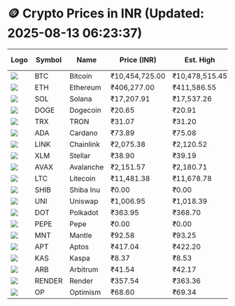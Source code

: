 # 🪙 Crypto Prices in INR (Updated: 2025-08-13 06:23:37)

| Logo | Symbol | Name       | Price (INR) | Est. High | Est. Low | Gross Profit | Fees | Net Profit | ROI % |
|------|--------|------------|-------------|-----------|----------|---------------|------|-------------|--------|
| ![](https://coin-images.coingecko.com/coins/images/1/large/bitcoin.png?1696501400) | BTC    | Bitcoin    | ₹10,454,725.00 | ₹10,478,515.45 | ₹10,430,934.55 | ₹456.15 | ₹200.00 | ₹256.15 | 0.26% |
| ![](https://coin-images.coingecko.com/coins/images/279/large/ethereum.png?1696501628) | ETH    | Ethereum   | ₹406,277.00 | ₹411,586.55 | ₹400,967.45 | ₹2,648.37 | ₹200.00 | ₹2,448.37 | 2.45% |
| ![](https://coin-images.coingecko.com/coins/images/4128/large/solana.png?1718769756) | SOL    | Solana     | ₹17,207.91 | ₹17,537.26 | ₹16,878.56 | ₹3,902.63 | ₹200.00 | ₹3,702.63 | 3.70% |
| ![](https://coin-images.coingecko.com/coins/images/5/large/dogecoin.png?1696501409) | DOGE   | Dogecoin   | ₹20.65 | ₹20.91 | ₹20.39 | ₹2,575.11 | ₹200.00 | ₹2,375.11 | 2.38% |
| ![](https://coin-images.coingecko.com/coins/images/1094/large/tron-logo.png?1696502193) | TRX    | TRON       | ₹31.07 | ₹31.20 | ₹30.94 | ₹843.58 | ₹200.00 | ₹643.58 | 0.64% |
| ![](https://coin-images.coingecko.com/coins/images/975/large/cardano.png?1696502090) | ADA    | Cardano    | ₹73.89 | ₹75.08 | ₹72.70 | ₹3,284.91 | ₹200.00 | ₹3,084.91 | 3.08% |
| ![](https://coin-images.coingecko.com/coins/images/877/large/chainlink-new-logo.png?1696502009) | LINK   | Chainlink  | ₹2,075.38 | ₹2,120.52 | ₹2,030.24 | ₹4,446.41 | ₹200.00 | ₹4,246.41 | 4.25% |
| ![](https://coin-images.coingecko.com/coins/images/100/large/fmpFRHHQ_400x400.jpg?1735231350) | XLM    | Stellar    | ₹38.90 | ₹39.19 | ₹38.61 | ₹1,523.08 | ₹200.00 | ₹1,323.08 | 1.32% |
| ![](https://coin-images.coingecko.com/coins/images/12559/large/Avalanche_Circle_RedWhite_Trans.png?1696512369) | AVAX   | Avalanche  | ₹2,151.57 | ₹2,180.71 | ₹2,122.43 | ₹2,745.53 | ₹200.00 | ₹2,545.53 | 2.55% |
| ![](https://coin-images.coingecko.com/coins/images/2/large/litecoin.png?1696501400) | LTC    | Litecoin   | ₹11,481.38 | ₹11,678.78 | ₹11,283.98 | ₹3,498.77 | ₹200.00 | ₹3,298.77 | 3.30% |
| ![](https://coin-images.coingecko.com/coins/images/11939/large/shiba.png?1696511800) | SHIB   | Shiba Inu  | ₹0.00 | ₹0.00 | ₹0.00 | ₹2,162.58 | ₹200.00 | ₹1,962.58 | 1.96% |
| ![](https://coin-images.coingecko.com/coins/images/12504/large/uniswap-logo.png?1720676669) | UNI    | Uniswap    | ₹1,006.95 | ₹1,018.39 | ₹995.51 | ₹2,297.81 | ₹200.00 | ₹2,097.81 | 2.10% |
| ![](https://coin-images.coingecko.com/coins/images/12171/large/polkadot.png?1696512008) | DOT    | Polkadot   | ₹363.95 | ₹368.70 | ₹359.20 | ₹2,645.05 | ₹200.00 | ₹2,445.05 | 2.45% |
| ![](https://coin-images.coingecko.com/coins/images/29850/large/pepe-token.jpeg?1696528776) | PEPE   | Pepe       | ₹0.00 | ₹0.00 | ₹0.00 | ₹3,126.14 | ₹200.00 | ₹2,926.14 | 2.93% |
| ![](https://coin-images.coingecko.com/coins/images/30980/large/Mantle-Logo-mark.png?1739213200) | MNT    | Mantle     | ₹92.58 | ₹93.25 | ₹91.91 | ₹1,452.47 | ₹200.00 | ₹1,252.47 | 1.25% |
| ![](https://coin-images.coingecko.com/coins/images/26455/large/aptos_round.png?1696525528) | APT    | Aptos      | ₹417.04 | ₹422.20 | ₹411.88 | ₹2,504.11 | ₹200.00 | ₹2,304.11 | 2.30% |
| ![](https://coin-images.coingecko.com/coins/images/25751/large/kaspa-icon-exchanges.png?1696524837) | KAS    | Kaspa      | ₹8.37 | ₹8.53 | ₹8.21 | ₹3,910.10 | ₹200.00 | ₹3,710.10 | 3.71% |
| ![](https://coin-images.coingecko.com/coins/images/16547/large/arb.jpg?1721358242) | ARB    | Arbitrum   | ₹41.54 | ₹42.17 | ₹40.91 | ₹3,087.38 | ₹200.00 | ₹2,887.38 | 2.89% |
| ![](https://coin-images.coingecko.com/coins/images/11636/large/rndr.png?1696511529) | RENDER | Render     | ₹357.54 | ₹363.36 | ₹351.72 | ₹3,312.05 | ₹200.00 | ₹3,112.05 | 3.11% |
| ![](https://coin-images.coingecko.com/coins/images/25244/large/Optimism.png?1696524385) | OP     | Optimism   | ₹68.60 | ₹69.34 | ₹67.86 | ₹2,170.53 | ₹200.00 | ₹1,970.53 | 1.97% |
